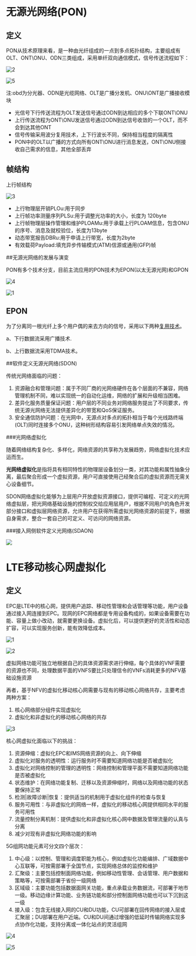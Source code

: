 # 无源光网络(PON)

## 定义

PON从技术原理来看，是一种由光纤组成的一点到多点拓扑结构，主要组成有OLT、ONT\ONU、ODN三类组成，采用单纤双向通信模式，信号传送流程如下：

![2](.\img\2.png)

![5](.\IMG\5.PNG)

注:obd为分光器、ODN是光缆网络、OLT是广播分发机、ONU\ONT是广播接收模块

- 光信号下行传送流程为OLT发送信号通过ODN到达相应的多个下联ONT\ONU
- 上行传送流程为ONT\ONU发送信号通过ODN到达信号收敛的一个OLT，而不会到达其他ONT
- 信号传输采用波分复用技术，上下行波长不同，保持相当程度的隔离性
- PON中的OLT以广播的方式向所有ONT\ONU进行消息发送，ONT\ONU侧接收自己需求的信息，其他全部丢弃

## 帧结构

 上行帧结构

![3](.\img\3.png)

- 上行物理层开销PLOu:用于同步
- 上行帧功率测量序列PLSu:用于调整光功率的大小，长度为 120byte
- 上行帧物理层操作管理和维护PLOAMu:用于承载上行PLOAM信息，包含ONU的序号、消息及就校验位，长度为13byte
- 动态带宽报告DBRu:用于申请上行带宽，长度为2byte
- 有效载荷Payload:填充异步传输模式(ATM)信源或通用(GFP)帧

##无源光网络的发展与演变

PON有多个技术分支，目前主流应用的PON技术为EPON(以太无源光网)和GPON

![4](.\img\4.png)

![1](.\img\1.png)

## EPON

为了分离同一根光纤上多个用户偶的来去方向的信号，采用以下两种[复用技术](https://www.zhihu.com/search?q=复用技术&search_source=Entity&hybrid_search_source=Entity&hybrid_search_extra={"sourceType"%3A"article"%2C"sourceId"%3A80270214})。

a、下行数据流采用广播技术.

b、上行数据流采用TDMA技术。

##软件定义无源光网络(SDON)

传统光网络面临的问题：

1. 资源融合和管理问题：属于不同厂商的光网络硬件在各个层面的不兼容，网络管理机制不同，难以实现统一的自动化运维，网络的扩展和升级相当困难。
2. 差异化服务质量保证问题：用户层的不同业务对网络服务提出了不同要求，传统无源光网络无法提供差异化的带宽和QoS保证服务。
3. 安全通信防护问题：在光网中，无源点对多点的拓扑相当于每个光线路终端(OLT)同时连接多个ONU，这种树形结构容易引发网络单点失效的情况。

###光网络虚拟化

随着网络结构复杂化、多样化，网络资源的共享称为发展趋势，网络虚拟化技术应运而生。

**光网络虚拟化**是指将具有相同特性的物理层设备划分一类，对其功能和属性抽象分离，最后聚合形成一个虚拟资源，用户可直接使用己经聚合后的虚拟资源而无需关心设备细节。

SDON网络虚拟化能够为上层用户开放虚拟资源接口，提供可编程、可定义的光网络虚拟层，把光网络基础设施的控制权交给应用层用户，根据不同用户的角色开发部分接口和虚拟层网络资源，允许用户在获得所需虚拟光网络资源的前提下，根据自身需求，整合一套自己的可定义、可访问的网络资源。

###接入网侧软件定义光网络(SDAON)

![](.\img\6.png)



# LTE移动核心网虚拟化

## 定义

EPC是LTE中的核心网，提供用户追踪、移动性管理和会话管理等功能，用户设备通过接入网连接到EPC。现网的EPC网络都是专用设备构成的，如果设备需要在功能、容量上做小改动，就需要更换设备。虚拟化后，可以提供更好的灵活性和动态扩容，可以实现服务创新，能有效降低成本。

![1](..\mininet\img\1.jpg)

![2](..\mininet\img\2.jpg)

虚拟网络功能可独立地根据自己的具体资源需求进行伸缩，每个具体的VNF需要的资源也不同，处理数据平面的VNFS要比只处理信令的VNFs消耗更多的NFV基础设施资源

再者，基于NFV的虚拟化移动核心网需要与现有的移动核心网络共存，主要考虑两种方案：

1. 核心网络部分组件实现虚拟化
2. 虚拟化和非虚拟化的移动核心网络的共存

![3](..\mininet\img\3.jpg)

核心网虚拟化面临以下的挑战：

1. 资源伸缩：虚拟化EPC和IMS网络资源的向上、向下伸缩
2. 虚拟化对服务的透明性：运行服务时不需要知道网络功能是否被虚拟化
3. 虚拟化对网络控制的管理的透明性：网络控制和管理平面不需要知道网络功能是否被虚拟化
4. 状态维护：在网络功能复制、迁移以及资源伸缩时，网络以及网络功能的状态要保持正常
5. 检测|故障诊断|恢复：提供适当的机制用于虚拟化组件的检查与恢复
6. 服务可用性：与非虚拟化的网络一样，虚拟化的移动核心网提供相同水平的服务可用性
7. 流量控制分离机制：提供虚拟化和非虚拟化核心网中数据及管理流量的认真与分离
8. 减少对现有非虚拟化网络功能的影响



5G组网功能元素可分文四个层次：

1. 中心级：以控制、管理和调度职能为核心，例如虚拟化功能编排、广域数据中心互联等，可按需部署于全国节点，实现网络总体的监控和维护
2. 汇聚级：主要包括控制面网络功能，例如移动性管理、会话管理、用户数据和策略等，可按需部署于省份一级网络
3. 区域级：主要功能包括数据面网关功能，重点承载业务数据流，可部署于地市一级。移动边缘计算功能、业务链功能和部分控制面网络功能也可以下沉到这一级
4. 接入级：包含无线接入网的CU和DU功能，CU可部署在回传网络的接入层或汇聚层；DU部署在用户近端。CU和DU间通过增强的低延时传输网络实现多点协作化功能，支持分离或一体化站点的灵活组网

![4](..\mininet\img\4.jpg)

![5](..\mininet\img\5.jpg)

